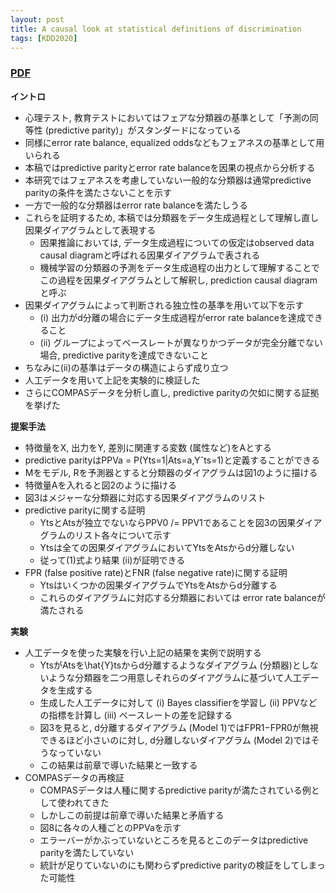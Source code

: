 ```yaml
---
layout: post
title: A causal look at statistical definitions of discrimination
tags: [KDD2020]
---
```


### [PDF](https://dl.acm.org/doi/pdf/10.1145/3394486.3403130)
**イントロ**
- 心理テスト, 教育テストにおいてはフェアな分類器の基準として「予測の同等性 (predictive parity)」がスタンダードになっている
- 同様にerror rate balance, equalized oddsなどもフェアネスの基準として用いられる
- 本稿ではpredictive parityとerror rate balanceを因果の視点から分析する 
- 本研究ではフェアネスを考慮していない一般的な分類器は通常predictive parityの条件を満たさないことを示す
- 一方で一般的な分類器はerror rate balanceを満たしうる
- これらを証明するため, 本稿では分類器をデータ生成過程として理解し直し因果ダイアグラムとして表現する
  - 因果推論においては, データ生成過程についての仮定はobserved data causal diagramと呼ばれる因果ダイアグラムで表される
  - 機械学習の分類器の予測をデータ生成過程の出力として理解することでこの過程を因果ダイアグラムとして解釈し, prediction causal diagramと呼ぶ
- 因果ダイアグラムによって判断される独立性の基準を用いて以下を示す
  - (i) 出力がd分離の場合にデータ生成過程がerror rate balanceを達成できること <br>
  - (ii) グループによってベースレートが異なりかつデータが完全分離でない場合, predictive parityを達成できないこと 
- ちなみに(ii)の基準はデータの構造によらず成り立つ
- 人工データを用いて上記を実験的に検証した
- さらにCOMPASデータを分析し直し, predictive parityの欠如に関する証拠を挙げた

**提案手法**
- 特徴量をX, 出力をY, 差別に関連する変数 (属性など)をAとする
- predictive parityはPPVa = P(Yts=1|Ats=a,Yˆts=1)と定義することができる
- Mをモデル, Rを予測器とすると分類器のダイアグラムは図1のように描ける
- 特徴量Aを入れると図2のように描ける
- 図3はメジャーな分類器に対応する因果ダイアグラムのリスト
- predictive parityに関する証明
  - YtsとAtsが独立でないならPPV0 /= PPV1であることを図3の因果ダイアグラムのリスト各々について示す
  - Ytsは全ての因果ダイアグラムにおいてYtsをAtsからd分離しない
  - 従って(1)式より結果 (ii)が証明できる
- FPR (false positive rate)とFNR (false negative rate)に関する証明
  - Ytsはいくつかの因果ダイアグラムでYtsをAtsからd分離する
  - これらのダイアグラムに対応する分類器においては error rate balanceが満たされる

**実験**
- 人工データを使った実験を行い上記の結果を実例で説明する
  - YtsがAtsを\hat{Y}tsからd分離するようなダイアグラム (分類器)としないような分類器を二つ用意しそれらのダイアグラムに基づいて人工データを生成する
  - 生成した人工データに対して (i) Bayes classifierを学習し (ii) PPVなどの指標を計算し (iii) ベースレートの差を記録する
  - 図3を見ると, d分離するダイアグラム (Model 1)ではFPR1−FPR0が無視できるほど小さいのに対し, d分離しないダイアグラム (Model 2)ではそうなっていない
  - この結果は前章で導いた結果と一致する
- COMPASデータの再検証
  - COMPASデータは人種に関するpredictive parityが満たされている例として使われてきた
  - しかしこの前提は前章で導いた結果と矛盾する
  - 図8に各々の人種ごとのPPVaを示す
  - エラーバーがかぶっていないところを見るとこのデータはpredictive parityを満たしていない
  - 統計が足りていないのにも関わらずpredictive parityの検証をしてしまった可能性
